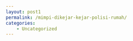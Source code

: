 ```yaml
---
layout: post1
permalink: /mimpi-dikejar-kejar-polisi-rumah/
categories:
    - Uncategorized
---
```



